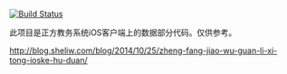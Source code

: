 [![Build Status](https://travis-ci.org/zqpmaster/ZhengFangJiaoWuXiTong.svg?branch=master)](https://travis-ci.org/zqpmaster/ZhengFangJiaoWuXiTong)

此项目是正方教务系统iOS客户端上的数据部分代码。仅供参考。

http://blog.sheliw.com/blog/2014/10/25/zheng-fang-jiao-wu-guan-li-xi-tong-ioske-hu-duan/
